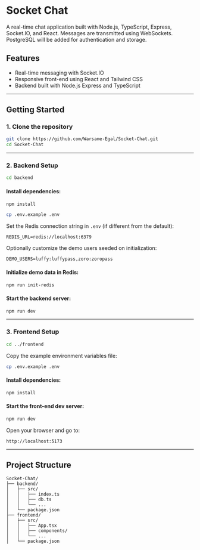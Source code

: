 # Socket Chat

A real-time chat application built with Node.js, TypeScript, Express, Socket.IO, and React. Messages are transmitted using WebSockets. PostgreSQL will be added for authentication and storage.

## Features

- Real-time messaging with Socket.IO
- Responsive front-end using React and Tailwind CSS
- Backend built with Node.js Express and TypeScript

---

## Getting Started

### 1. Clone the repository

```bash
git clone https://github.com/Warsame-Egal/Socket-Chat.git
cd Socket-Chat
```

---

### 2. Backend Setup

```bash
cd backend
```

#### Install dependencies:

```bash
npm install
```

```bash
cp .env.example .env
```

Set the Redis connection string in `.env` (if different from the default):

```env
REDIS_URL=redis://localhost:6379
```

Optionally customize the demo users seeded on initialization:

```env
DEMO_USERS=luffy:luffypass,zoro:zoropass
```

#### Initialize demo data in Redis:

```bash
npm run init-redis
```

#### Start the backend server:

```bash
npm run dev
```

---

### 3. Frontend Setup

```bash
cd ../frontend
```

Copy the example environment variables file:

```bash
cp .env.example .env
```

#### Install dependencies:

```bash
npm install
```

#### Start the front-end dev server:

```bash
npm run dev
```

Open your browser and go to:

```
http://localhost:5173
```

---

## Project Structure

```
Socket-Chat/
├── backend/
│   ├── src/
│   │   ├── index.ts
│   │   ├── db.ts
│   │   └── ...
│   └── package.json
├── frontend/
│   ├── src/
│   │   ├── App.tsx
│   │   ├── components/
│   │   └── ...
│   └── package.json
```
